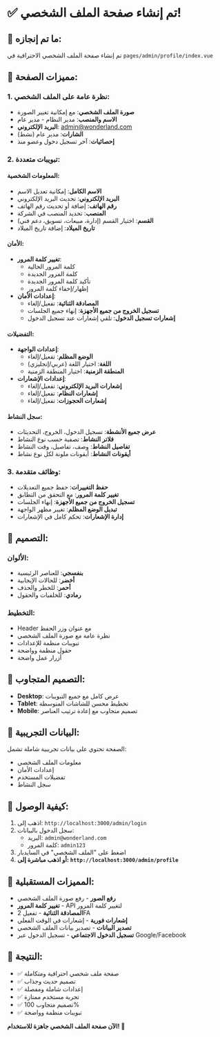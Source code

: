# ✅ تم إنشاء صفحة الملف الشخصي!

## 🎉 ما تم إنجازه:

تم إنشاء صفحة الملف الشخصي الاحترافية في `pages/admin/profile/index.vue`

## 👤 مميزات الصفحة:

### 1. **نظرة عامة على الملف الشخصي:**
- **صورة الملف الشخصي**: مع إمكانية تغيير الصورة
- **الاسم والمنصب**: مدير النظام - مدير عام
- **البريد الإلكتروني**: admin@wonderland.com
- **الشارات**: مدير عام (نشط)
- **إحصائيات**: آخر تسجيل دخول وعضو منذ

### 2. **تبويبات متعددة:**

#### **المعلومات الشخصية:**
- **الاسم الكامل**: إمكانية تعديل الاسم
- **البريد الإلكتروني**: تحديث البريد الإلكتروني
- **رقم الهاتف**: إضافة أو تحديث رقم الهاتف
- **المنصب**: تحديد المنصب في الشركة
- **القسم**: اختيار القسم (إدارة، مبيعات، تسويق، دعم فني)
- **تاريخ الميلاد**: إضافة تاريخ الميلاد

#### **الأمان:**
- **تغيير كلمة المرور**: 
  - كلمة المرور الحالية
  - كلمة المرور الجديدة
  - تأكيد كلمة المرور الجديدة
  - إظهار/إخفاء كلمة المرور
- **إعدادات الأمان**:
  - **المصادقة الثنائية**: تفعيل/إلغاء
  - **تسجيل الخروج من جميع الأجهزة**: إنهاء جميع الجلسات
  - **إشعارات تسجيل الدخول**: تلقي إشعارات عند تسجيل الدخول

#### **التفضيلات:**
- **إعدادات الواجهة**:
  - **الوضع المظلم**: تفعيل/إلغاء
  - **اللغة**: اختيار اللغة (عربي/إنجليزي)
  - **المنطقة الزمنية**: اختيار المنطقة الزمنية
- **إعدادات الإشعارات**:
  - **إشعارات البريد الإلكتروني**: تفعيل/إلغاء
  - **إشعارات النظام**: تفعيل/إلغاء
  - **إشعارات الحجوزات**: تفعيل/إلغاء

#### **سجل النشاط:**
- **عرض جميع الأنشطة**: تسجيل الدخول، الخروج، التحديثات
- **فلاتر النشاط**: تصفية حسب نوع النشاط
- **تفاصيل النشاط**: وصف، تفاصيل، وقت النشاط
- **أيقونات النشاط**: أيقونات ملونة لكل نوع نشاط

### 3. **وظائف متقدمة:**
- **حفظ التغييرات**: حفظ جميع التعديلات
- **تغيير كلمة المرور**: مع التحقق من التطابق
- **تسجيل الخروج من جميع الأجهزة**: إنهاء الجلسات
- **تبديل الوضع المظلم**: تغيير مظهر الواجهة
- **إدارة الإشعارات**: تحكم كامل في الإشعارات

## 🎨 التصميم:

### **الألوان:**
- **بنفسجي**: للعناصر الرئيسية
- **أخضر**: للحالات الإيجابية
- **أحمر**: للخطر والحذف
- **رمادي**: للخلفيات والحقول

### **التخطيط:**
- Header مع عنوان وزر الحفظ
- نظرة عامة مع صورة الملف الشخصي
- تبويبات منظمة للإعدادات
- حقول منظمة وواضحة
- أزرار عمل واضحة

## 📱 التصميم المتجاوب:

- **Desktop**: عرض كامل مع جميع التبويبات
- **Tablet**: تخطيط محسن للشاشات المتوسطة
- **Mobile**: تصميم متجاوب مع إعادة ترتيب العناصر

## 🔧 البيانات التجريبية:

الصفحة تحتوي على بيانات تجريبية شاملة تشمل:
- معلومات الملف الشخصي
- إعدادات الأمان
- تفضيلات المستخدم
- سجل النشاط

## 🚀 كيفية الوصول:

1. اذهب إلى: `http://localhost:3000/admin/login`
2. سجل الدخول بالبيانات:
   - البريد: `admin@wonderland.com`
   - كلمة المرور: `admin123`
3. اضغط على "الملف الشخصي" في السايدبار
4. **أو اذهب مباشرة إلى: `http://localhost:3000/admin/profile`**

## 📝 المميزات المستقبلية:

- **رفع الصور** - رفع صورة الملف الشخصي
- **تغيير كلمة المرور** - API لتغيير كلمة المرور
- **المصادقة الثنائية** - تفعيل 2FA
- **إشعارات فورية** - إشعارات في الوقت الفعلي
- **تصدير البيانات** - تصدير بيانات الملف الشخصي
- **تسجيل الدخول الاجتماعي** - تسجيل الدخول عبر Google/Facebook

## 🎯 النتيجة:

- ✅ صفحة ملف شخصي احترافية ومتكاملة
- ✅ تصميم حديث وجذاب
- ✅ إعدادات شاملة ومفصلة
- ✅ تجربة مستخدم ممتازة
- ✅ تصميم متجاوب 100%
- ✅ تبويبات منظمة وواضحة

**الآن صفحة الملف الشخصي جاهزة للاستخدام! 🎉**
